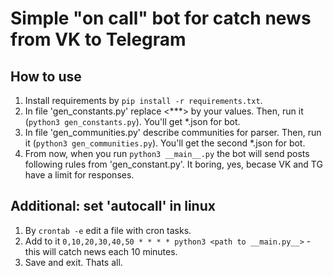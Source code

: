 # Simple "on call" bot for catch news from VK to Telegram
## How to use
1. Install requirements by `pip install -r requirements.txt`.
2. In file 'gen_constants.py' replace <***> by your values. Then, run it (`python3 gen_constants.py`). You'll get *.json for bot.
3. In file 'gen_communities.py' describe communities for parser. Then, run it (`python3 gen_communities.py`). You'll get the second *.json for bot.
4. From now, when you run `python3 __main__.py` the bot will send posts following rules from 'gen_constant.py'. It boring, yes, becase VK and TG have a limit for responses.
## Additional: set 'autocall' in linux
1. By `crontab -e` edit a file with cron tasks.
2. Add to it `0,10,20,30,40,50 * * * * python3 <path to __main.py__>` - this will catch news each 10 minutes.
3. Save and exit. Thats all.